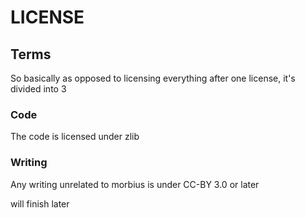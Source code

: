# LICENSE

## Terms

So basically as opposed to licensing everything after one license, it's divided into 3

### Code

The code is licensed under zlib

### Writing

Any writing unrelated to morbius is under CC-BY 3.0 or later

will finish later
